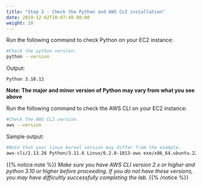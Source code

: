 ```yaml
---
title: "Step 2 - Check the Python and AWS CLI installation"
date: 2019-12-02T10:07:48-08:00
weight: 20
---
```


Run the following command to check Python on your EC2 instance:

```bash
#Check the python version:
python --version
```

Output:

```plain
Python 3.10.12
```
**Note: The major and minor version of Python may vary from what you see above**

Run the following command to check the AWS CLI on your EC2 instance:

```bash
#Check the AWS CLI version.
aws --version
```

Sample output:

```bash
#Note that your linux kernel version may differ from the example.
aws-cli/2.13.26 Python/3.11.6 Linux/6.2.0-1013-aws exe/x86_64.ubuntu.22 prompt/off
```

{{% notice note %}}
_Make sure you have AWS CLI version 2.x or higher and python 3.10 or higher before proceeding. If you do not have these versions, you may have difficultly successfully completing the lab._
{{% /notice %}}
